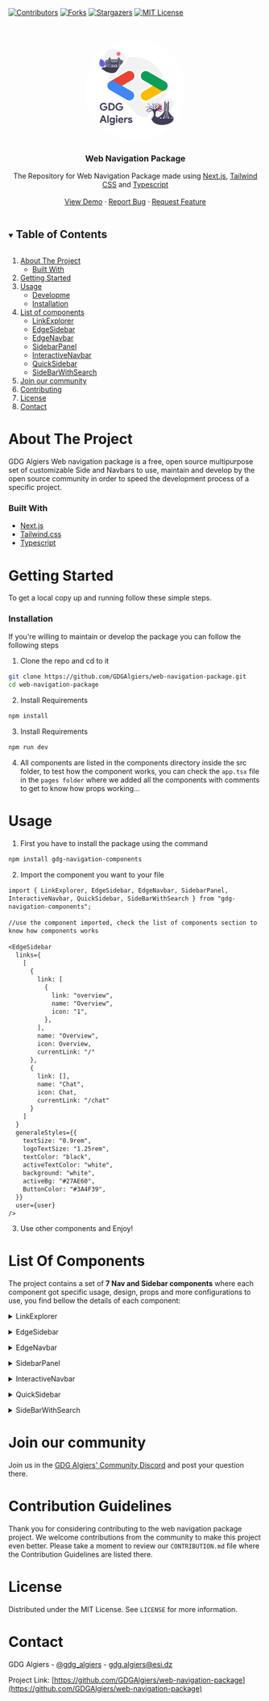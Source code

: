 [![Contributors][contributors-shield]][contributors-url]
[![Forks][forks-shield]][forks-url]
[![Stargazers][stars-shield]][stars-url]
[![MIT License][license-shield]][license-url]

<!-- PROJECT LOGO -->
<br />
<p align="center">
   <a href="https://github.com/GDGAlgiers/web-navigation-package"><img src="public/Images/GDGAlgiers.png" height="auto" width="200" style="border-radius:50%"></a>
  <h3 align="center">Web Navigation Package</h3>

  <p align="center">
The Repository for Web Navigation Package made using 
    <a href="https://nextjs.org/">Next.js</a>, <a href="https://tailwindcss.com/">Tailwind CSS</a> and <a href="https://www.typescriptlang.org/">Typescript</a>
    <br />
    <br />
    <a href="https://github.com/GDGAlgiers/web-navigation-package">View Demo</a>
    ·
    <a href="https://github.com/GDGAlgiers/web-navigation-package/issues">Report Bug</a>
    ·
    <a href="https://github.com/GDGAlgiers/web-navigation-package/issues">Request Feature</a>
  </p>

<!-- TABLE OF CONTENTS -->
<details open="open">
  <summary><h2 style="display: inline-block">Table of Contents</h2></summary>
  <ol>
    <li>
      <a href="#about-the-project">About The Project</a>
      <ul>
        <li><a href="#built-with">Built With</a></li>
      </ul>
    </li>
    <li>
      <a href="#getting-started">Getting Started</a>
    </li>
    <li>
      <a href="#usage">Usage</a>
      <ul>
        <li><a href="#installation">Developme</a></li>
        <li><a href="#installation">Installation</a></li>
      </ul>
    </li>
    <li>
      <a href="#list-of-components">List of components</a>
      <ul>
        <li><a href="#linkexplorer">LinkExplorer</a></li>
        <li><a href="#edgesidebar">EdgeSidebar</a></li>
        <li><a href="#edgenavbar">EdgeNavbar</a></li>
        <li><a href="#sidebarpanel">SidebarPanel</a></li>
        <li><a href="#interactivenavbar">InteractiveNavbar</a></li>
        <li><a href="#quicksidebar">QuickSidebar</a></li>
        <li><a href="#sidebarwithsearch">SideBarWithSearch</a></li>
      </ul>
    </li>
    <li><a href="#join-our-community">Join our community</a></li>
    <li><a href="#contributing">Contributing</a></li>
    <li><a href="#license">License</a></li>
    <li><a href="#contact">Contact</a></li>
  </ol>
</details>

<!-- ABOUT THE PROJECT -->

<a name="about-the-project"></a>

# About The Project

GDG Algiers Web navigation package is a free, open source multipurpose set of customizable Side and Navbars to use, maintain and develop by the open source community in order to speed the development process of a specific project.

<a name="built-with"></a>

### Built With

- [Next.js](https://nextjs.org/)
- [Tailwind.css](https://tailwindcss.com/)
- [Typescript](https://www.typescriptlang.org/)

<!-- GETTING STARTED -->

<a name="getting-started"></a>

# Getting Started

To get a local copy up and running follow these simple steps.

<a name="installation"></a>

### Installation

If you're willing to maintain or develop the package you can follow the following steps

1. Clone the repo and cd to it

```sh
git clone https://github.com/GDGAlgiers/web-navigation-package.git
cd web-navigation-package
```

2. Install Requirements

```sh
npm install
```

3. Install Requirements 

```sh
npm run dev
```

4. All components are listed in the components directory inside the src folder, to test how the component works, you can check the `app.tsx` file in the `pages folder` where we added all the components with comments to get to know how props working...

<!-- USAGE EXAMPLES -->

<a name="usage"></a>

# Usage

1. First you have to install the package using the command

```sh
npm install gdg-navigation-components
```

2. Import the component you want to your file

```tsx
import { LinkExplorer, EdgeSidebar, EdgeNavbar, SidebarPanel, InteractiveNavbar, QuickSidebar, SideBarWithSearch } from "gdg-navigation-components";

//use the component imported, check the list of components section to know how components works

<EdgeSidebar
  links={
    [
      {
        link: [
          {
            link: "overview",
            name: "Overview",
            icon: "1",
          },
        ],
        name: "Overview",
        icon: Overview,
        currentLink: "/"
      },
      {
        link: [],
        name: "Chat",
        icon: Chat,
        currentLink: "/chat"
      }
    ]
  }
  generaleStyles={{
    textSize: "0.9rem",
    logoTextSize: "1.25rem",
    textColor: "black",
    activeTextColor: "white",
    background: "white",
    activeBg: "#27AE60",
    ButtonColor: "#3A4F39",
  }}
  user={user}
/>
```

3. Use other components and Enjoy!

<!-- List Of Components -->

<a name="list-of-components"></a>

# List Of Components

The project contains a set of **7 Nav and Sidebar components** where each component got specific usage, design, props and more configurations to use, you find bellow the details of each component:

<a name="linkexplorer"></a>

<details>
  <summary> LinkExplorer </summary>

# Description

LinkExplorer is a responsive React/Next functional component for a navigation bar.

## Screenshot

<a href="https://github.com/GDGAlgiers/web-navigation-package"><img src="public/Images/LinkExplorer.PNG" height="auto" width="200" style="border-radius:50%"></a>

## Usage

```tsx
 import UserProfileImage from "my_image_source1"
 import {HomeIcon, AboutIcon} from "my_icons_source2"
 import YourLogoComponent from "my_image_source3"

 //? stands for optional element
 const LinkExplorerProps = {
   Style: {
     textColor: '#333333',
     ?activeBg: '#f0f0f0',
     ?activeTextColor: '#007bff',
     ?background: '#ffffff',
     textSize: '16px',
     ?HoverTextColor: '#555555',
     ?HoverBgColor: '#f0f0f0',
     ?BackgroundColor: '#ffffff',
     ?ActiveTextColor: '#007bff',
     ?BorderColor: '#dddddd',
     ?ButtonColor: '#3498db',
   },
   links: [
     { name: 'Home', link: '/home' },
     { name: 'About', link: '/about' },
     // Add more links as needed
   ],
   LogoInf: { ?title: 'Company: GDG Algiers', logoIcon: YourLogoComponent },
   menuType: 'Burger',
   loggedIn: false,
   loginRoute: '/login',
   SignInRoute: '/signin',
   User: {
     image: UserProfileImage,
     ?name: 'Okba ALLAOUA',
     ?additionalInfo?: "I am the GDG Open source team leader"
     ?role: "Manager",
   },
 };
 
 <LinkExplorer {...LinkExplorerProps} />
```

</details>

<a name="edgesidebar"></a>

<details>
  <summary> EdgeSidebar </summary>

# Description

EdgeSidebar is a responsive React functional component for a side navigation bar.

## Screenshot

<a href="https://github.com/GDGAlgiers/web-navigation-package"><img src="public/Images/EdgeSidebar.PNG" height="auto" width="200" style="border-radius:50%"></a>

## Usage

```tsx
  import {HomeIcon, AboutIcon, PageIcon, InfoIcon} from "my_image_source1"
  import UserProfileImage from "my_image_source2"

  //? stands for optional element
  const EdgeSidebarProps = {
    user: {
      image: UserProfileImage,
      ?name: 'Rayan ALLALI',
      ?role: 'Admin',
      ?additionalInfo: "GDG Algiers Open Source Team Lead"
    },
    links: [
      {
        ?icon: HomeIcon,
        name: 'Home',
        link: [
          { ?icon: PageIcon, name: 'Page 1', link: '/page1' },
          { ?icon: PageIcon, name: 'Page 2', link: '/page2' },
        ],
        currentLink: "/"
      },
      {
        ?icon: AboutIcon,
        name: 'About',
        link: [{ ?icon: InfoIcon, name: 'About Us', link: '/about' }],
        currentLink: "/about"
      },
    ],
    generaleStyles: {
      textColor: '#333333',
      ?activeBg: '#f0f0f0',
      ?activeTextColor: '#007bff',
      ?background: '#ffffff',
      textSize: '16px',
      ?HoverTextColor: '#555555',
      ?HoverBgColor: '#f0f0f0',
      ?BackgroundColor: '#ffffff',
      ?ActiveTextColor: '#007bff',
      ?BorderColor: '#dddddd',
      ?ButtonColor: '#3498db',
    },
  };
  
  <EdgeSidebar {...EdgeSidebarProps} />
```

</details>

<a name="edgenavbar"></a>

<details>
  <summary> EdgeNavbar </summary>

# Description

EdgeNavbar is a responsive React functional component for a navigation bar.

## Screenshot

<a href="https://github.com/GDGAlgiers/web-navigation-package"><img src="public/Images/EdgeNavbar.PNG" height="auto" width="200" style="border-radius:50%"></a>

## Usage

```tsx
import LogoImage from "my_image_source1"
import UserProfileImage from "my_image_source2"

//? stands for optional element
const EdgenavbarProps = {
  avatar: { picture: UserProfileImage, link: 'profile' },
  logo: LogoImage,
  isLoggedIn: true,
  loginButton: { text: 'Get started', link: '/login' },
  links: [
    { name: 'Home', link: '/home' },
    { name: 'About', link: '/about' },
  ],
  generaleStyles: {
    textColor: '#333333',
    ?activeBg: '#f0f0f0',
    ?activeTextColor: '#007bff',
    ?background: '#ffffff',
    textSize: '16px',
    ?HoverTextColor: '#555555',
    ?HoverBgColor: '#f0f0f0',
    ?BackgroundColor: '#ffffff',
    ?ActiveTextColor: '#007bff',
    ?BorderColor: '#dddddd',
    ?ButtonColor: '#3498db',
  },
  mobileSettings: { menuType: 'hamburger' },
};

<EdgeNavbar {...EdgenavbarProps} />
```

</details>

<a name="sidebarpanel"></a>

<details>
  <summary> SidebarPanel </summary>

# Description

SidebarPanel is a responsive React functional component for a side navigation bar.

## Screenshot

<a href="https://github.com/GDGAlgiers/web-navigation-package"><img src="public/Images/SidebarPanel.PNG" height="auto" width="200" style="border-radius:50%"></a>

## Usage

```tsx
 import UserProfileImage from "my_image_source1"
 import {HomeIcon, AboutIcon, NotificationIcon} from "my_icons_source2"
 import YourLogoComponent from "my_image_source3"
 
 //? stands for optional element
 const sidenavbarProps = {
   Style: {
     textColor: '#333333',
     ?activeBg: '#f0f0f0',
     ?activeTextColor: '#007bff',
     ?background: '#ffffff',
     textSize: '16px',
     ?HoverTextColor: '#555555',
     ?HoverBgColor: '#f0f0f0',
     ?BackgroundColor: '#ffffff',
     ?ActiveTextColor: '#007bff',
     ?BorderColor: '#dddddd',
     ?ButtonColor: '#3498db',
   },
   links: [
     { ?icon: HomeIcon, name: 'Home', link: '/home' },
     { ?icon: AboutIcon, name: 'About', link: '/about' },
     // Add more links as needed
   ],
   LogoInf: { title: 'GDG Algiers', logoIcon: YourLogoComponent },
   NotifsLinks: [
     { icon: NotificationIcon, name: 'Notifications', link: '/notifications', notif: 3 },
     // Add more notification links as needed
   ],
   User: {
     image: UserProfileImage,
     ?name: 'Okba ALLAOUA',
     ?additionalInfo: 'GDG Algiers Open Source Team Lead',
     ?role: 'Admin',
   },
 };

 <SidebarPanel {...sidenavbarProps} />
```

</details>

<a name="interactivenavbar"></a>

<details>
  <summary> InteractiveNavbar </summary>

# Description

InteractiveNavbar is a responsive React functional component for navigation.

## Screenshot

<a href="https://github.com/GDGAlgiers/web-navigation-package"><img src="public/Images/InteractiveNavbar.PNG" height="auto" width="200" style="border-radius:50%"></a>

## Usage

```tsx
 import LogoImage from "my_image_source1"
 import {UserProfileImage} from "my_image_source2"
 
 //? stands for optional element
 const InteractiveNavbarProps = {
   Style: {
     textColor: '#333333',
     ?activeBg: '#f0f0f0',
     ?activeTextColor: '#007bff',
     ?background: '#ffffff',
     textSize: '16px',
     ?HoverTextColor: '#555555',
     ?HoverBgColor: '#f0f0f0',
     ?BackgroundColor: '#ffffff',
     ?ActiveTextColor: '#007bff',
     ?BorderColor: '#dddddd',
     ?ButtonColor: '#3498db',
   },
   links: [ //accept one level of hiarchy
     {
       name: 'About',
       link: [], //automatically take the name as route
     },
     {
       name: 'Home',
       link: [
         { name: 'Page 1', link: '/page1' },
         { name: 'Page 2', link: '/page2' },
         { name: 'Page 3', link: '/page2' },
       ],
     },
   ],
   LogoInf: LogoImage,
   menuType: 'Burger',
   loggedIn: true,
   button1: { button: <button>LogIn</button>, link: "/login" },
   button2: { button: <button>SignUo</button>, link: "/signup" },
   userInfo: {
     image: UserProfileImage,
     ?name: 'Okba ALLAOUA',
     ?additionalInfo: 'GDG Algiers Dev Core Team Member',
     ?role: 'Admin',
   },
 };

 <InteractiveNavbar {...InteractiveNavbarProps} />
```

</details>

<a name="quicksidebar"></a>

<details>
  <summary> QuickSidebar </summary>

# Description

QuickSidebar is a responsive React functional component for a side navigation bar.

## Screenshot

<a href="https://github.com/GDGAlgiers/web-navigation-package"><img src="public/Images/QuickSidebar.PNG" height="auto" width="200" style="border-radius:50%"></a>

## Usage

```tsx
 import {YourLogoComponent, msg1, msg2, msg3} from "my_image_source"
 
 const QuickSideBarProps = {
   logo: YourLogoComponent,
   Name: 'GDG Algiers',
   links: [
     { icon: msg1, name: 'Home', route: '/home' },
     { icon: msg2, name: 'About', route: '/about' },
     // Add more links as needed
   ],
   Pages: [
     { name: 'Page 1', route: '/page1' },
     { name: 'Page 2', route: '/page2' },
     // Add more pages as needed
   ],
   textSize: '16px',
   Userlinks: [
     { icon: msg3, name: 'Profile', route: '/profile' },
     // Add more user links as needed
   ],
   ActivetextColor: '#007bff',
   ActiveBg: '#f0f0f0',
   textColor: '#333333',
 };

 <QuickSidebar {...QuickSideBarProps} />
```

</details>

<a name="sidebarwithsearch"></a>

<details>
  <summary> SideBarWithSearch </summary>

# Description

SideBarWithSearch is a responsive React functional component for a sidebar with search functionality.

## Screenshot

<a href="https://github.com/GDGAlgiers/web-navigation-package"><img src="public/Images/SideBarWithSearch.PNG" height="auto" width="200" style="border-radius:50%"></a>

## Usage

```tsx
 import UserProfileImage from "my_image_source1"
 import { HomeIcon, SettingsIcon, OptionsIcon } from "my_image_source2"
 import YourLogoComponent from "my_image_source3"
 
 //? stands for optional element
 const sidebarProps = {
   mainLinks: [
     { ?icon: HomeIcon, name: 'Home', link: '/home' },
     // Add more main links as needed
   ],
   settingsLinks: [
     { ?icon: SettingsIcon, name: 'Settings', link: '/settings' },
     // Add more settings links as needed
   ],
   ?optionsLinks: [
     { ?icon: OptionsIcon, name: 'Options', link: '/options' },
     // Add more options links as needed
   ],
   profileInformation: {
     image: UserProfileImage,
     ?name: 'Rayan ALLALI',
     ?additionalInfo: 'GDG Algiers Dev Core Team Member',
     ?role: 'Admin',
   },
   logo: { ?title: 'Your Company', logoIcon: YourLogoComponent },
   generalStyles: {
     textColor: '#333333',
     ?activeBg: '#f0f0f0',
     ?activeTextColor: '#007bff',
     ?background: '#ffffff',
     textSize: '16px',
     ?HoverTextColor: '#555555',
     ?HoverBgColor: '#f0f0f0',
     ?BackgroundColor: '#ffffff',
     ?ActiveTextColor: '#007bff',
     ?BorderColor: '#dddddd',
     ?ButtonColor: '#3498db',
   },
   logout: () => {
     // Handle logout functionality
   },
 };

 <SideBarWithSearch {...sidebarProps} />
```

</details>

<a name="join-our-community"></a>

<!-- JOIN OUR COMMUNITY -->

# Join our community

Join us in the [GDG Algiers' Community Discord](https://discord.com/invite/7EvsP7eemQ) and post your question there.

<!-- CONTRIBUTING -->

<a name="contributing"></a>

# Contribution Guidelines

Thank you for considering contributing to the web navigation package project. We welcome contributions from the community to make this project even better. Please take a moment to review our `CONTRIBUTION.md` file where the Contribution Guidelines are listed there.

# License

Distributed under the MIT License. See `LICENSE` for more information.

<!-- CONTACT -->

<a name="contact"></a>

# Contact

GDG Algiers - [@gdg_algiers](https://twitter.com/gdg_algiers) - gdg.algiers@esi.dz

Project Link: [https://github.com/GDGAlgiers/web-navigation-package](https://github.com/GDGAlgiers/web-navigation-package)

<br />

<!-- MARKDOWN LINKS & IMAGES -->
<!-- https://www.markdownguide.org/basic-syntax/#reference-style-links -->

[contributors-shield]: https://img.shields.io/github/contributors/GDGAlgiers/web-navigation-package.svg?style=for-the-badge
[contributors-url]: https://github.com/GDGAlgiers/web-navigation-package/graphs/contributors
[forks-shield]: https://img.shields.io/github/forks/GDGAlgiers/web-navigation-package.svg?style=for-the-badge
[forks-url]: https://github.com/GDGAlgiers/web-navigation-package/network/members
[stars-shield]: https://img.shields.io/github/stars/GDGAlgiers/web-navigation-package.svg?style=for-the-badge
[stars-url]: https://github.com/GDGAlgiers/web-navigation-package/stargazers
[issues-shield]: https://img.shields.io/github/issues2.0/GDGAlgiers/web-navigation-package.svg?style=for-the-badge
[issues-url]: https://github.com/GDGAlgiers/web-navigation-package/issues
[license-shield]: https://img.shields.io/github/license/GDGAlgiers/web-navigation-package.svg?style=for-the-badge
[license-url]: https://github.com/GDGAlgiers/web-navigation-package/blob/master/LICENSE.txt
